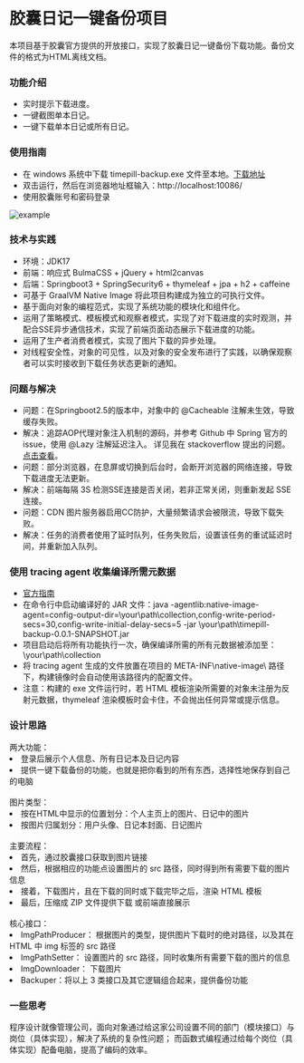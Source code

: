 <h1>胶囊日记一键备份项目</h1>

本项目基于胶囊官方提供的开放接口，实现了胶囊日记一键备份下载功能。备份文件的格式为HTML离线文档。

<h3>功能介绍</h3>
<ul>
    <li>实时提示下载进度。</li>
    <li>一键截图单本日记。</li>
    <li>一键下载单本日记或所有日记。</li>
</ul>

<h3>使用指南</h3>
<ul>
    <li>在 windows 系统中下载 timepill-backup.exe 文件至本地。<a href="https://github.com/socia1ca3t/timepill-backup-17/releases/tag/Lasted">下载地址</a>
    <li>双击运行，然后在浏览器地址框输入：http://localhost:10086/</li>
    <li>使用胶囊账号和密码登录</li>
</ul>


![example](https://github.com/socia1ca3t/timepill-backup/assets/147909308/a681bc57-4331-4573-97e8-d6437d2cb82a)

<h3>技术与实践</h3>
<ul>
    <li>环境：JDK17</li>
    <li>前端：响应式 BulmaCSS + jQuery + html2canvas</li>
    <li>后端：Springboot3 + SpringSecurity6 + thymeleaf + jpa + h2 + caffeine</li>
    <li>可基于 GraalVM Native Image 将此项目构建成为独立的可执行文件。</li>
    <li>基于面向对象的编程范式，实现了系统功能的模块化和组件化。</li>
    <li>运用了策略模式、模板模式和观察者模式，实现了对下载进度的实时观测，并配合SSE异步通信技术，实现了前端页面动态展示下载进度的功能。</li>
    <li>运用了生产者消费者模式，实现了图片下载的异步处理。</li>
    <li>对线程安全性，对象的可见性，以及对象的安全发布进行了实践，以确保观察者可以实时接收到下载任务状态更新的通知。</li>
</ul>


<h3>问题与解决</h3>
<ul>
    <li>问题：在Springboot2.5的版本中，对象中的 @Cacheable 注解未生效，导致缓存失败。</li>
    <li>解决：追踪AOP代理对象注入机制的源码，并参考 Github 中 Spring 官方的 issue，使用 @Lazy 注解延迟注入。
        详见我在 stackoverflow 提出的问题。<a href="https://stackoverflow.com/questions/76350019/the-cglib-enhancement-can-not-work-after-i-introduce-the-spring-boot-starter-dat">点击查看</a>。</li>
    <li>问题：部分浏览器，在息屏或切换到后台时，会断开浏览器的网络连接，导致下载进度无法更新。</li>
    <li>解决：前端每隔 3S 检测SSE连接是否关闭，若非正常关闭，则重新发起 SSE 连接。</li>
    <li>问题：CDN 图片服务器启用CC防护，大量频繁请求会被限流，导致下载失败。</li>
    <li>解决：任务的消费者使用了延时队列，任务失败后，设置该任务的重试延迟时间，并重新加入队列。</li>
</ul>


<h3>使用 tracing agent 收集编译所需元数据</h3>
<ul>
    <li><a href="https://www.graalvm.org/latest/reference-manual/native-image/metadata/AutomaticMetadataCollection/">官方指南</a></li>
    <li>在命令行中启动编译好的 JAR 文件：java -agentlib:native-image-agent=config-output-dir=\your\path\collection,config-write-period-secs=30,config-write-initial-delay-secs=5 -jar \your\path\timepill-backup-0.0.1-SNAPSHOT.jar</li>
    <li>项目启动后将所有功能执行一次，确保编译所需的所有元数据被添加至：\your\path\collection </li>
    <li>将 tracing agent 生成的文件放置在项目的 META-INF\native-image\ 路径下，构建镜像时会自动使用该路径内的配置文件。</li>
    <li>注意：构建的 exe 文件运行时，若 HTML 模板渲染所需要的对象未注册为反射元数据，thymeleaf 渲染模板时会卡住，不会抛出任何异常或提示信息。</li>
</ul>


<h3>设计思路</h3>
两大功能：
<li>登录后展示个人信息、所有日记本及日记内容</li>
<li>提供一键下载备份的功能，也就是把你看到的所有东西，选择性地保存到自己的电脑</li>
<br/>
图片类型：
<li>按在HTML中显示的位置划分：个人主页上的图片、日记中的图片</li>
<li>按图片归属划分：用户头像、日记本封面、日记图片</li>
<br/>
主要流程：
<li>首先，通过胶囊接口获取到图片链接</li>
<li>然后，根据相应的功能点设置图片的 src 路径，同时得到所有需要下载的图片信息</li>
<li>接着，下载图片，且在下载的同时或下载完毕之后，渲染 HTML 模板</li>
<li>最后，压缩成 ZIP 文件提供下载 或前端直接展示</li>
<br/>
核心接口：
<li>ImgPathProducer： 根据图片的类型，提供图片下载时的绝对路径，以及其在 HTML 中 img 标签的 src 路径</li>
<li>ImgPathSetter： 设置图片的 src 路径，同时收集所有需要下载的图片的信息</li>
<li>ImgDownloader： 下载图片</li>
<li>Backuper：将以上 3 类接口及其它逻辑组合起来，提供备份功能</li>



<h3>一些思考</h3>

程序设计就像管理公司，面向对象通过给这家公司设置不同的部门（模块接口）与岗位（具体实现），解决了系统的复杂性问题；
而函数式编程通过给每个岗位（具体实现）配备电脑，提高了编码的效率。
